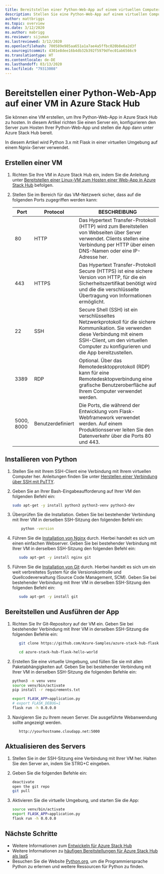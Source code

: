 ```yaml
---
title: Bereitstellen einer Python-Web-App auf einem virtuellen Computer in Azure Stack Hub
description: Stellen Sie eine Python-Web-App auf einem virtuellen Computer in Azure Stack Hub bereit.
author: mattbriggs
ms.topic: overview
ms.date: 3/12/2020
ms.author: mabrigg
ms.reviewer: sijuman
ms.lastreviewed: 3/12/2020
ms.openlocfilehash: 700589e985aa651a1a7ae4a5ffbc020b8e6a2d3f
ms.sourcegitcommit: 4301e8dee16b4db32b392f5979dfec01ab6566c9
ms.translationtype: HT
ms.contentlocale: de-DE
ms.lasthandoff: 03/13/2020
ms.locfileid: "79313008"
---
```

# <a name="deploy-a-python-web-app-to-a-vm-in-azure-stack-hub"></a>Bereitstellen einer Python-Web-App auf einer VM in Azure Stack Hub

Sie können eine VM erstellen, um Ihre Python-Web-App in Azure Stack Hub zu hosten. In diesem Artikel richten Sie einen Server ein, konfigurieren den Server zum Hosten Ihrer Python-Web-App und stellen die App dann unter Azure Stack Hub bereit.

In diesem Artikel wird Python 3.x mit Flask in einer virtuellen Umgebung auf einem Ngnix-Server verwendet.

## <a name="create-a-vm"></a>Erstellen einer VM

1. Richten Sie Ihre VM in Azure Stack Hub ein, indem Sie die Anleitung unter [Bereitstellen einer Linux-VM zum Hosten einer Web-App in Azure Stack Hub](azure-stack-dev-start-howto-deploy-linux.md) befolgen.

2. Stellen Sie im Bereich für das VM-Netzwerk sicher, dass auf die folgenden Ports zugegriffen werden kann:

    | Port | Protocol | BESCHREIBUNG |
    | --- | --- | --- |
    | 80 | HTTP | Das Hypertext Transfer-Protokoll (HTTP) wird zum Bereitstellen von Webseiten über Server verwendet. Clients stellen eine Verbindung per HTTP über einen DNS-Namen oder eine IP-Adresse her. |
    | 443 | HTTPS | Das Hypertext Transfer-Protokoll Secure (HTTPS) ist eine sichere Version von HTTP, für die ein Sicherheitszertifikat benötigt wird und die die verschlüsselte Übertragung von Informationen ermöglicht. |
    | 22 | SSH | Secure Shell (SSH) ist ein verschlüsseltes Netzwerkprotokoll für die sichere Kommunikation. Sie verwenden diese Verbindung mit einem SSH-Client, um den virtuellen Computer zu konfigurieren und die App bereitzustellen. |
    | 3389 | RDP | Optional. Über das Remotedesktopprotokoll (RDP) kann für eine Remotedesktopverbindung eine grafische Benutzeroberfläche auf Ihrem Computer verwendet werden.   |
    | 5000, 8000 | Benutzerdefiniert | Die Ports, die während der Entwicklung vom Flask-Webframework verwendet werden. Auf einem Produktionsserver leiten Sie den Datenverkehr über die Ports 80 und 443. |

## <a name="install-python"></a>Installieren von Python

1. Stellen Sie mit Ihrem SSH-Client eine Verbindung mit Ihrem virtuellen Computer her. Anleitungen finden Sie unter [Herstellen einer Verbindung über SSH mit PuTTY](azure-stack-dev-start-howto-ssh-public-key.md#connect-with-ssh-by-using-putty).
2. Geben Sie an Ihrer Bash-Eingabeaufforderung auf Ihrer VM den folgenden Befehl ein:

    ```bash  
    sudo apt-get -y install python3 python3-venv python3-dev
    ```

3. Überprüfen Sie die Installation. Geben Sie bei bestehender Verbindung mit Ihrer VM in derselben SSH-Sitzung den folgenden Befehl ein:

    ```bash  
        python -version
    ```

3. Führen Sie die [Installation von Nginx](https://www.nginx.com/resources/wiki/) durch. Hierbei handelt es sich um einen einfachen Webserver. Geben Sie bei bestehender Verbindung mit Ihrer VM in derselben SSH-Sitzung den folgenden Befehl ein:

    ```bash  
       sudo apt-get -y install nginx git
    ```

4. Führen Sie die [Installation von Git](https://git-scm.com) durch. Hierbei handelt es sich um ein weit verbreitetes System für die Versionskontrolle und Quellcodeverwaltung (Source Code Management, SCM). Geben Sie bei bestehender Verbindung mit Ihrer VM in derselben SSH-Sitzung den folgenden Befehl ein:

    ```bash  
       sudo apt-get -y install git
    ```

## <a name="deploy-and-run-the-app"></a>Bereitstellen und Ausführen der App

1. Richten Sie Ihr Git-Repository auf der VM ein. Geben Sie bei bestehender Verbindung mit Ihrer VM in derselben SSH-Sitzung die folgenden Befehle ein:

    ```bash  
       git clone https://github.com/Azure-Samples/azure-stack-hub-flask-hello-world.git
    
       cd azure-stack-hub-flask-hello-world
    ```

2. Erstellen Sie eine virtuelle Umgebung, und füllen Sie sie mit allen Paketabhängigkeiten auf. Geben Sie bei bestehender Verbindung mit Ihrer VM in derselben SSH-Sitzung die folgenden Befehle ein:

    ```bash  
    python3 -m venv venv
    source venv/bin/activate
    pip install -r requirements.txt
    
    export FLASK_APP=application.py
    # export FLASK_DEBUG=1 
    flask run -h 0.0.0.0
    ```

3. Navigieren Sie zu Ihrem neuen Server. Die ausgeführte Webanwendung sollte angezeigt werden.

    ```HTTP  
       http://yourhostname.cloudapp.net:5000
    ```

## <a name="update-your-server"></a>Aktualisieren des Servers

1. Stellen Sie in der SSH-Sitzung eine Verbindung mit Ihrer VM her. Halten Sie den Server an, indem Sie STRG+C eingeben.

2. Geben Sie die folgenden Befehle ein:

    ```bash  
    deactivate
    open the git repo
    git pull
    ```

3. Aktivieren Sie die virtuelle Umgebung, und starten Sie die App:

    ```bash  
    source venv/bin/activate
    export FLASK_APP=application.py
    flask run -h 0.0.0.0
    ```

## <a name="next-steps"></a>Nächste Schritte

- Weitere Informationen zum [Entwickeln für Azure Stack Hub](azure-stack-dev-start.md)
- Weitere Informationen zu [häufigen Bereitstellungen für Azure Stack Hub als IaaS](azure-stack-dev-start-deploy-app.md)
- Besuchen Sie die Website [Python.org](https://www.python.org), um die Programmiersprache Python zu erlernen und weitere Ressourcen für Python zu finden.
